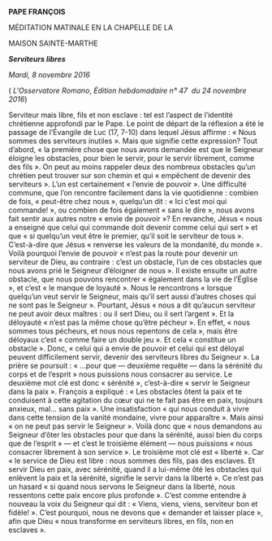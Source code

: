 **PAPE FRANÇOIS**

MÉDITATION MATINALE EN LA CHAPELLE DE LA

MAISON SAINTE-MARTHE

***Serviteurs libres***

*Mardi, 8 novembre 2016*

( *L'Osservatore Romano*, *Édition hebdomadaire n° 47  du 24 novembre 2016*)

Serviteur mais libre, fils et non esclave : tel est l’aspect de l’identité chrétienne approfondi par le Pape. Le point de départ de la réflexion a été le passage de l’Évangile de Luc (17, 7-10) dans lequel Jésus affirme : « Nous sommes des serviteurs inutiles ». Mais que signifie cette expression? Tout d’abord, « la première chose que nous avons demandée est que le Seigneur éloigne les obstacles, pour bien le servir, pour le servir librement, comme des fils ». On peut au moins rappeler deux des nombreux obstacles qu’un chrétien peut trouver sur son chemin et qui « empêchent de devenir des serviteurs ». L’un est certainement « l’envie de pouvoir ». Une difficulté commune, que l’on rencontre facilement dans la vie quotidienne : combien de fois, « peut-être chez nous », quelqu’un dit : « Ici c’est moi qui commande! », ou combien de fois également « sans le dire », nous avons fait sentir aux autres notre « envie de pouvoir »? En revanche, Jésus « nous a enseigné que celui qui commande doit devenir comme celui qui sert » et que « si quelqu’un veut être le premier, qu’il soit le serviteur de tous ». C’est-à-dire que Jésus « renverse les valeurs de la mondanité, du monde ». Voilà pourquoi l’envie de pouvoir « n’est pas la route pour devenir un serviteur de Dieu, au contraire : c’est un obstacle, l’un de ces obstacles que nous avons prié le Seigneur d’éloigner de nous ». Il existe ensuite un autre obstacle, que nous pouvons rencontrer « également dans la vie de l’Église », et c’est « le manque de loyauté ». Nous le rencontrons « lorsque quelqu’un veut servir le Seigneur, mais qu’il sert aussi d’autres choses qui ne sont pas le Seigneur ». Pourtant, Jésus « nous a dit qu’aucun serviteur ne peut avoir deux maîtres : ou il sert Dieu, ou il sert l’argent ». Et la déloyauté « n’est pas la même chose qu’être pécheur ». En effet, « nous sommes tous pécheurs, et nous nous repentons de cela », mais être déloyaux c’est « comme faire un double jeu ». Et cela « constitue un obstacle ». Donc, « celui qui a envie de pouvoir et celui qui est déloyal peuvent difficilement servir, devenir des serviteurs libres du Seigneur ». La prière se poursuit : « ...pour que — deuxième requête — dans la sérénité du corps et de l’esprit » nous puissions nous consacrer au service. Le deuxième mot clé est donc « sérénité », c’est-à-dire « servir le Seigneur dans la paix ». François a expliqué : « Les obstacles ôtent la paix et te conduisent à cette agitation du cœur qui ne te fait pas être en paix, toujours anxieux, mal... sans paix ». Une insatisfaction « qui nous conduit à vivre dans cette tension de la vanité mondaine, vivre pour apparaître ». Mais ainsi « on ne peut pas servir le Seigneur ». Voilà donc que « nous demandons au Seigneur d’ôter les obstacles pour que dans la sérénité, aussi bien du corps que de l’esprit » — et c’est le troisième élément — nous puissions « nous consacrer librement à son service ». Le troisième mot clé est « liberté ». Car « le service de Dieu est libre : nous sommes des fils, pas des esclaves. Et servir Dieu en paix, avec sérénité, quand il a lui-même ôté les obstacles qui enlèvent la paix et la sérénité, signifie le servir dans la liberté ». Ce n’est pas un hasard « si quand nous servons le Seigneur dans la liberté, nous ressentons cette paix encore plus profonde ». C’est comme entendre à nouveau la voix du Seigneur qui dit : « Viens, viens, viens, serviteur bon et fidèle! ». C’est pourquoi, nous ne devons que « demander et laisser place », afin que Dieu « nous transforme en serviteurs libres, en fils, non en esclaves ».